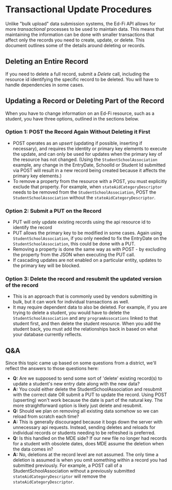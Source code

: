 # Transactional Update Procedures
Unlike "bulk upload" data submission systems, the Ed-Fi API allows for more *transactional* processes to be used to maintain data. This means that maintaining the information can be done with smaller transactions that affect only the records you need to create, update, or delete. This document outlines some of the details around deleting or records.

## Deleting an Entire Record
If you need to delete a full record, submit a *Delete* call, including the resource id identifying the specific record to be deleted. You will have to handle dependencies in some cases.

## Updating a Record or Deleting Part of the Record
When you have to change information on an Ed-Fi resource, such as a student, you have three options, outlined in the sections below.

### Option 1: POST the Record Again Without Deleting it First  
- POST operates as an *upsert* (updating if possible, inserting if necessary), and requires the identity or primary key elements to execute the update, and can only be used for updates when the primary key of the resource has not changed. (Using the ```StudentSchoolAssociation``` example, any change in the EntryDate, SchoolId or Student Id submitted via POST will result in a new record being created because it affects the primary key elements.)
- To remove a property from the resource with a POST, you must explicitly exclude that property. For example, when ```stateAidCategoryDescriptor``` needs to be removed from the ```StudentSchoolAssociation```, POST the ```StudentSchoolAssociation``` without the ```stateAidCategoryDescriptor```.

### Option 2: Submit a PUT on the Record
- PUT will only update existing records using the api resource id to identify the record
- PUT allows the primary key to be modified in some cases. Again using ```StudentSchoolAssociation```, if you only needed to fix the EntryDate on the ```StudentSchoolAssociation```, this could be done with a PUT.
- Removing a property is done the same way as with POST - by excluding the property from the JSON when executing the PUT call.
- If cascading updates are not enabled on a particular entity, updates to the primary key will be blocked.

### Option 3: Delete the record and resubmit the updated version of the record
- This is an approach that is commonly used by vendors submitting in bulk, but it can work for individual transactions as well.
- It may require dependent data to also be deleted. For example, if you are trying to delete a student, you would have to delete the ```StudentSchoolAssociation``` and any ```programAssocations``` linked to that student first, and then delete the student resource. When you add the student back, you must add the relationships back in based on what your database currently reflects.

## Q&A
Since this topic came up based on some questions from a district, we'll reflect the answers to those questions here:
- **Q:** Are we supposed to send some sort of 'delete' existing record(s) to update a student's new entry date along with the new data?
- **A:** You could either delete the StudentSchoolAssociation and resubmit with the correct date OR submit a PUT to update the record. Using POST (upserting) won't work because the date is part of the natural key. The more straightforward option is likely just delete and resubmit.  
- **Q:** Should we plan on removing all existing data somehow so we can reload from scratch each time?
- **A:** This is generally discouraged because it bogs down the server with unnecessary api requests. Instead, sending deletes and reloads for individual records or students needing to be refreshed is preferred. 
- **Q:** Is this handled on the MDE side? If our new file no longer had records for a student with obsolete dates, does MDE assume the deletion when the data comes in?
- **A:** No, deletions at the record level are not assumed. The only time a deletion is assumed is when you omit something within a record you had submitted previously. For example, a POST call of a StudentSchoolAssociation without a previously submitted ```stateAidCategoryDescriptor``` will remove the ```stateAidCategoryDescriptor```. 
